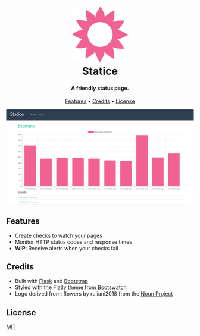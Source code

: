 <h1 align="center">
    <br>
    <img src="https://raw.githubusercontent.com/averycrespi/statice/master/resources/logo.png" width="150"</img>
    <br>
    Statice
    <br>
</h1>

<h4 align="center">A friendly status page.</h4>

<p align="center">
    <a href="#features">Features</a> •
    <a href="#credits">Credits</a> •
    <a href="#license">License</a>
</p>

<img src="https://raw.githubusercontent.com/averycrespi/statice/29-readme/resources/screenshot.png" width="600"/>

## Features

- Create checks to watch your pages
- Monitor HTTP status codes and response times
- **WIP**: Receive alerts when your checks fail

## Credits

- Built with [Flask](https://www.palletsprojects.com/p/flask/) and [Bootstrap](https://getbootstrap.com/)
- Styled with the Flatly theme from [Bootswatch](https://bootswatch.com/)
- Logo derived from: flowers by ruliani2018 from the [Noun Project](https://thenounproject.com)

## License

[MIT](https://choosealicense.com/licenses/mit/)
